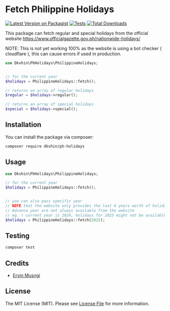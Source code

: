 # Fetch Philippine Holidays

[![Latest Version on Packagist](https://img.shields.io/packagist/v/dkvhin/ph-holidays.svg?style=flat-square)](https://packagist.org/packages/dkvhin/ph-holidays)
[![Tests](https://img.shields.io/github/actions/workflow/status/dkvhin/ph-holidays/php.yml?branch=master&label=tests&style=flat-square)](https://github.com/dkvhin/ph-holidays/actions/workflows/php.yml)
[![Total Downloads](https://img.shields.io/packagist/dt/dkvhin/ph-holidays.svg?style=flat-square)](https://packagist.org/packages/dkvhin/ph-holidays)

This package can fetch regular and special holidays from the official website
https://www.officialgazette.gov.ph/nationwide-holidays/ 

NOTE: This is not yet working 100% as the website is using a bot checker ( cloudflare ), this can cause errors if used in production.

```php
use Dkvhin\PhHolidays\PhilippineHolidays;


// for the current year
$holidays = PhilippineHolidays::fetch();

// returns an array of regular holidays
$regular = $holidays->regular();

// returns an array of special holidays
$special = $holidays->special();
```

## Installation

You can install the package via composer:

```bash
composer require dkvhin/ph-holidays
```

## Usage


```php
use Dkvhin\PhHolidays\PhilippineHolidays;

// for the current year
$holidays = PhilippineHolidays::fetch();


// you can also pass specific year
// NOTE that the website only provides the last 6 years worth of holidays
// Advance year are not always available from the website 
// eg. ( current year is 2024, holidays for 2025 might not be available yet until the end of the year)
$holidays = PhilippineHolidays::fetch(2022);

```

## Testing

```bash
composer test
```

## Credits

- [Ervin Musngi](https://github.com/dkvhin)

## License

The MIT License (MIT). Please see [License File](LICENSE.md) for more information.
